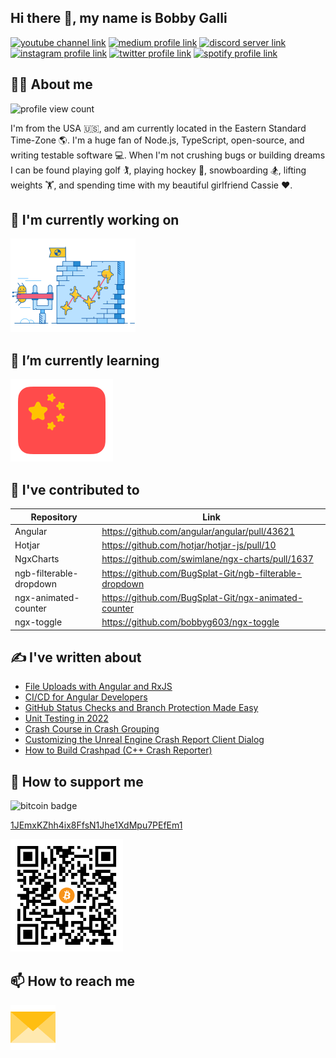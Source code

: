 ## Hi there 👋, my name is Bobby Galli

[![youtube channel link](https://img.shields.io/badge/YouTube-FF0000?style=for-the-badge&logo=youtube&logoColor=white)](https://youtube.com/c/bobbyg603)
[![medium profile link](https://img.shields.io/badge/Medium-12100E?style=for-the-badge&logo=medium&logoColor=white)](https://medium.com/@bobbyg603)
[![discord server link](https://img.shields.io/badge/Discord-7289DA?style=for-the-badge&logo=discord&logoColor=white)](https://discord.gg/K4KjjRV5ve)
[![instagram profile link](https://img.shields.io/badge/Instagram-E4405F?style=for-the-badge&logo=instagram&logoColor=white)](https://instagram.com/bobbyg603)
[![twitter profile link](https://img.shields.io/badge/Twitter-1DA1F2?style=for-the-badge&logo=twitter&logoColor=white)](https://twitter.com/bobbyg603)
[![spotify profile link](https://img.shields.io/badge/Spotify-1ED760?&style=for-the-badge&logo=spotify&logoColor=white)](https://open.spotify.com/user/1268047170?si=70bd315ee3ba4c40)

## 🙋‍♂️ About me

![profile view count](https://komarev.com/ghpvc/?username=bobbyg603)

I'm from the USA 🇺🇸, and am currently located in the Eastern Standard Time-Zone 🌎. I'm a huge fan of Node.js, TypeScript, open-source, and writing testable software 💻. When I'm not crushing bugs or building dreams I can be found playing golf 🏌️, playing hockey 🏒, snowboarding 🏂, lifting weights 🏋️, and spending time with my beautiful girlfriend Cassie ❤️.

## 🔭 I'm currently working on

[<img src="assets/bugsplat-slingshot-small.png" alt="bugsplat slingshot" width="200px">](https://github.com/BugSplat-Git)

## 🌱 I’m currently learning

[![chinese flag](assets/chinese-flag-round.svg)](https://www.duolingo.com/profile/bobbyg603)

## 🔨 I've contributed to

| Repository              | Link                                                    |
|-------------------------|---------------------------------------------------------|
| Angular                 | https://github.com/angular/angular/pull/43621           |
| Hotjar                  | https://github.com/hotjar/hotjar-js/pull/10             |
| NgxCharts               | https://github.com/swimlane/ngx-charts/pull/1637        |
| ngb-filterable-dropdown | https://github.com/BugSplat-Git/ngb-filterable-dropdown |
| ngx-animated-counter    | https://github.com/BugSplat-Git/ngx-animated-counter    |
| ngx-toggle              | https://github.com/bobbyg603/ngx-toggle                 |

## ✍️ I've written about

- [File Uploads with Angular and RxJS](https://medium.com/better-programming/file-uploads-with-angular-and-rxjs-34262b3450ae)
- [CI/CD for Angular Developers](https://medium.com/@bobbyg603/ci-cd-for-angular-developers-be9a1485d22b)
- [GitHub Status Checks and Branch Protection Made Easy](https://medium.com/@bobbyg603/github-status-checks-and-branch-protection-made-easy-b70d6d9ffc76)
- [Unit Testing in 2022](https://medium.com/@bobbyg603/unit-testing-software-in-2022-b3ac00962c65)
- [Crash Course in Crash Grouping](https://www.bugsplat.com/blog/product/crash-course-in-grouping/)
- [Customizing the Unreal Engine Crash Report Client Dialog](https://www.bugsplat.com/blog/game-dev/customizing-ue4-crash-dialog/)
- [How to Build Crashpad (C++ Crash Reporter)](https://docs.bugsplat.com/introduction/getting-started/integrations/cross-platform/crashpad/how-to-build-google-crashpad)

## 💸 How to support me

![bitcoin badge](https://img.shields.io/badge/Bitcoin-000000?style=for-the-badge&logo=bitcoin&logoColor=white)

[1JEmxKZhh4ix8FfsN1Jhe1XdMpu7PEfEm1](https://www.blockchain.com/btc/address/1JEmxKZhh4ix8FfsN1Jhe1XdMpu7PEfEm1)

<img src="assets/bitcoin.png" alt="bitcoin address" width="180px">

## 📫 How to reach me

[<img src="assets/envelope.svg" width="72px">](mailto:bobbyg603@pm.me)
